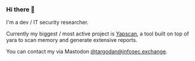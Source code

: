 ### Hi there 👋

I'm a dev / IT security researcher.

Currently my biggest / most active project is [Yapscan](https://github.com/targodan/yapscan), a tool built on top of yara to scan memory and generate extensive reports.

You can contact my via Mastodon <a rel="me" href="https://infosec.exchange/@targodan">@targodan@infosec.exchange</a>.
